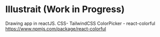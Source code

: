 # Illustrait (Work in Progress)

Drawing app in reactJS.
 CSS- TailwindCSS
 ColorPicker - react-colorful  https://www.npmjs.com/package/react-colorful

